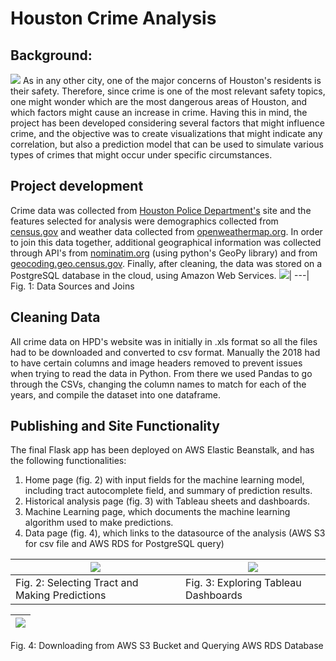 # Houston Crime Analysis

## Background:
<img src=https://github.com/florin-vasiliu/Houston-Crime-Analysis/blob/master/images/police-cars.jpg>
As in any other city, one of the major concerns of Houston's residents is their safety. Therefore, since crime is one of the most relevant safety topics, one might wonder which are the most dangerous areas of Houston, and which factors might cause an increase in crime. Having this in mind, the project has been developed considering several factors that might influence crime, and the objective was to create visualizations that might indicate any correlation, but also a prediction model that can be used to simulate various types of crimes that might occur under specific circumstances.

## Project development
Crime data was collected from <a href=https://www.houstontx.gov/police/cs/crime-stats-archives.htm>Houston Police Department's</a> site and the features selected for analysis were demographics collected from <a href=https://www.census.gov/>census.gov</a> and weather data collected from <a href=https://openweathermap.org/>openweathermap.org</a>. In order to join this data together, additional geographical information was collected through API's from <a href=https://nominatim.org/>nominatim.org</a> (using python's GeoPy library) and from <a href=geocoding.geo.census.gov>geocoding.geo.census.gov</a>. Finally, after cleaning, the data was stored on a PostgreSQL database in the cloud, using Amazon Web Services.
<img src=https://github.com/florin-vasiliu/Houston-Crime-Analysis/blob/master/images/schema.PNG>|
---|
Fig. 1: Data Sources and Joins

## Cleaning Data
All crime data on HPD's website was in initially in .xls format so all the files had to be downloaded and converted to csv format. Manually the 2018 had to have certain columns and image headers removed to prevent issues when trying to read the data in Python. From there we used Pandas to go through the CSVs, changing the column names to match for each of the years, and compile the dataset into one dataframe. 

## Publishing and Site Functionality
The final Flask app has been deployed on AWS Elastic Beanstalk, and has the following functionalities:
1. Home page (fig. 2) with input fields for the machine learning model, including tract autocomplete field, and summary of prediction results.
2. Historical analysis page (fig. 3) with Tableau sheets and dashboards.
3. Machine Learning page, which documents the machine learning algorithm used to make predictions.
4. Data page (fig. 4), which links to the datasource of the analysis (AWS S3 for csv file and AWS RDS for PostgreSQL query)

<img src=https://media.giphy.com/media/S9nxlA9DDSxX1ETour/giphy.gif>|<img src=https://media.giphy.com/media/MESGtuZ8aQDPAwiEQ8/giphy.gif>|
--|--|
Fig. 2: Selecting Tract and Making Predictions|Fig. 3: Exploring Tableau Dashboards

<img src=https://media.giphy.com/media/W6LIcw1FP7qFVhr45w/giphy.gif>|
--|
Fig. 4: Downloading from AWS S3 Bucket and Querying AWS RDS Database




